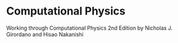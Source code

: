 # Computational Physics 

Working through Computational Physics 2nd Edition by Nicholas J. Girordano and Hisao Nakanishi
